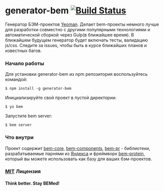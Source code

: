 # generator-bem [![Build Status](https://secure.travis-ci.org/verybigman/generator-bem.png?branch=master)](https://travis-ci.org/verybigman/generator-bem)

Генератор БЭМ-проектов [Yeoman](http://yeoman.io). Делает bem-проекты немного лучше
для разработки совместно с другими популярными технологиями и автоматической сборкой через Gulp(в ближайшее время).
В ближайшем будущем генератор будет включать тесты, валидацию js/css. Следите за issues, чтобы быть в курсе
ближайших планов и известных багов.

### Начало работы

Для установки generator-bem из npm репозитория воспользуйтесь командой:

```
$ npm install -g generator-bem
```

Инициализируйте свой проект в пустой директории:

```
$ yo bem
```

Запустите bem server:

```
$ bem server
```

### Что внутри

Проект содержит [bem-core](https://github.com/bem/bem-core), [bem-components](https://github.com/bem/bem-components),
[bem-pr](https://github.com/bem/bem-pr) - библиотеки, разрабатываемые парнями из [Яндекса](http://yandex.ru) и фреймворк
[bem-protein](https://github.com/verybigman/bem-protein), который вы можете использовать как базу для ваших бэм-проектов.

### [MIT](http://en.wikipedia.org/wiki/MIT_License) Лицензия

#### Think better. Stay BEMed!